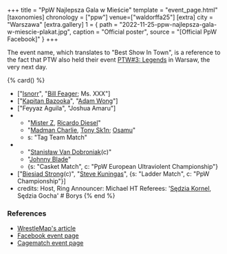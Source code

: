 +++
title = "PpW Najlepsza Gala w Mieście"
template = "event_page.html"
[taxonomies]
chronology = ["ppw"]
venue=["waldorffa25"]
[extra]
city = "Warszawa"
[extra.gallery]
1 = { path = "2022-11-25-ppw-najlepsza-gala-w-miescie-plakat.jpg", caption = "Official poster", source = "[Official PpW Facebook]" }
+++

The event name, which translates to "Best Show In Town", is a reference to the fact that PTW also held their event [PTW#3: Legends](@/e/ptw/2022-11-26-ptw-3-legends.md) in Warsaw, the very next day.

{% card() %}
- ["[Isnorr](@/w/isnorr.md)", "[Bill Feager](@/w/feager.md); Ms. XXX"]
- ["[Kapitan Bazooka](@/w/kapitan-bazooka.md)", "[Adam Wong](@/w/adam-wong.md)"]
- ["Feyyaz Aguila", "Joshua Amaru"]
- - "[Mister Z](@/w/mister-z.md), [Ricardo Diesel](@/w/ricardo-diesel.md)"
  - "[Madman Charlie](@/w/madman-charlie.md), [Tony Sk1n](@/w/tony-sk1n.md); [Osamu](@/w/osamu.md)"
  - s: "Tag Team Match"
- - "[Stanisław Van Dobroniak](@/w/stanislaw-van-dobroniak.md)(c)"
  - "[Johnny Blade](@/w/johnny-blade.md)"
  - {s: "Casket Match", c: "PpW European Ultraviolent Championship"}
- ["[Biesiad Strong](@/w/biesiad.md)(c)", "[Steve Kuningas](@/w/steve-kuningas.md)",
  {s: "Ladder Match", c: "PpW Championship"}]
- credits:
    Host, Ring Announcer: Michael HT
    Referees: '[Sędzia Kornel](@/w/sedzia-kornel.md), Sędzia Gocha' # Borys
{% end %}

### References

* [WrestleMap's article](https://www.wrestlemap.com/news/z73mfr7l8vchshfbsv4z45gwqteqlq)
* [Facebook event page](https://www.facebook.com/events/787359779157446)
* [Cagematch event page](https://www.cagematch.net/?id=1&nr=383024)
